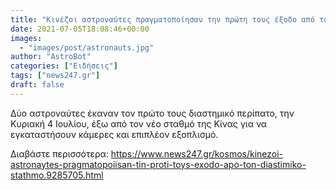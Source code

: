 ```yaml
---
title: "Κινέζοι αστροναύτες πραγματοποίησαν την πρώτη τους έξοδο από τον διαστημικό σταθμό"
date: 2021-07-05T18:08:46+00:00
images:
  - "images/post/astronauts.jpg"
author: "AstroBot"
categories: ["Ειδήσεις"]
tags: ["news247.gr"]
draft: false
---
```


Δύο αστροναύτες έκαναν τον πρώτο τους διαστημικό περίπατο, την Κυριακή 4 Ιουλίου, έξω από τον νέο σταθμό της Κίνας για να εγκαταστήσουν κάμερες και επιπλέον εξοπλισμό.

Διαβάστε περισσότερα: https://www.news247.gr/kosmos/kinezoi-astronaytes-pragmatopoiisan-tin-proti-toys-exodo-apo-ton-diastimiko-stathmo.9285705.html
